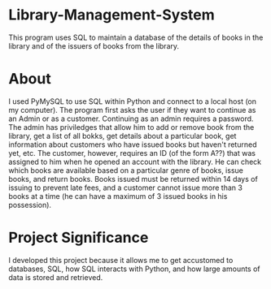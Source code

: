 # Library-Management-System
This program uses SQL to maintain a database of the details of books in the library and of the issuers of books from the library.

# About

I used PyMySQL to use SQL within Python and connect to a local host (on my computer). The program first asks the user if they want to continue as an Admin or as a customer. Continuing as an admin requires a password. The admin has priviledges that allow him to add or remove book from the library, get a list of all bokks, get details about a particular book, get information about customers who have issued books but haven't returned yet, etc. The customer, however, requires an ID (of the form A??) that was assigned to him when he opened an account with the library. He can check which books are available based on a particular genre of books, issue books, and return books. Books issued must be returned within 14 days of issuing to prevent late fees, and a customer cannot issue more than 3 books at a time (he can have a maximum of 3 issued books in his possession). 

# Project Significance

I developed this project because it allows me to get accustomed to databases, SQL, how SQL interacts with Python, and how large amounts of data is stored and retrieved.
